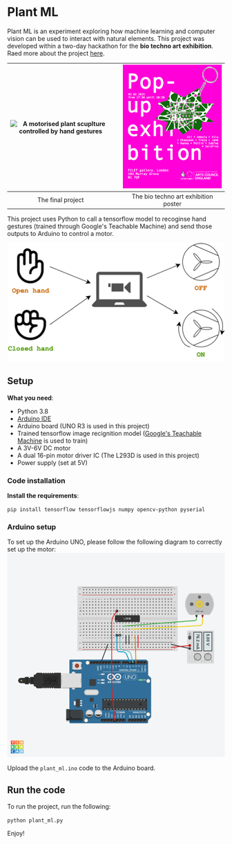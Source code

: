 # Plant ML
Plant ML is an experiment exploring how machine learning and computer vision can be used to interact with natural elements. This project was developed within a two-day hackathon for the **bio techno art exhibition**. Raed more about the project [here](https://adeolao.carrd.co/#project-plantml-biotechno). 



| <img src="images/final-project-1.gif" alt="A motorised plant scuplture controlled by hand gestures" width="300"/>  | | <img src="images/Instagram post - 3.png" alt="Poster of the bio techno art exhbition" width="400"/> |
| :---: | --------- | :---: |
| The final project | | The bio techno art exhibition poster |

This project uses Python to call a tensorflow model to recoginse hand gestures (trained through Google's Teachable Machine) and send those outputs to Arduino to control a motor. 

![Diagram of how it works](images/plant_ml_diag.png)

## Setup 

**What you need**:
- Python 3.8
- [Arduino IDE](https://www.arduino.cc/en/software) 
- Arduino board (UNO R3 is used in this project)
- Trained tensorflow image recignition model ([Google's Teachable Machine](https://teachablemachine.withgoogle.com/) is used to train)
- A 3V-6V DC motor
- A dual 16-pin motor driver IC (The L293D is used in this project)
- Power supply (set at 5V)

### Code installation

**Install the requirements**: 

`pip install tensorflow tensorflowjs numpy opencv-python pyserial`

### Arduino setup

To set up the Arduino UNO, please follow the following diagram to correctly set up the motor: 
![Simulation snapshot of a 3 to 6 volts DC motor connected to an Arduino UNO R3 baord and 5V power supply](images/plant-ml_arduino_set_up.png?raw=true)

Upload the `plant_ml.ino` code to the Arduino board.

## Run the code

To run the project, run the following:

`python plant_ml.py`

Enjoy! 